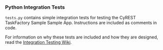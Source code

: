 ### Python Integration Tests

```tests.py``` contains simple integration tests for testing the CyREST TaskFactory Sample Sample App. Instructions are included as comments in code.

For information on why these tests are included and how they are designed, read the [Integration Testing Wiki](https://github.com/cytoscape/cytoscape-automation/wiki/App-Developers:-Integration-Testing).
